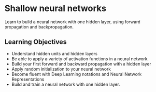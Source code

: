 # Shallow neural networks
Learn to build a neural network with one hidden layer, using forward propagation and backpropagation.

## Learning Objectives
- Understand hidden units and hidden layers
- Be able to apply a variety of activation functions in a neural network.
- Build your first forward and backward propagation with a hidden layer
- Apply random initialization to your neural network
- Become fluent with Deep Learning notations and Neural Network Representations
- Build and train a neural network with one hidden layer.